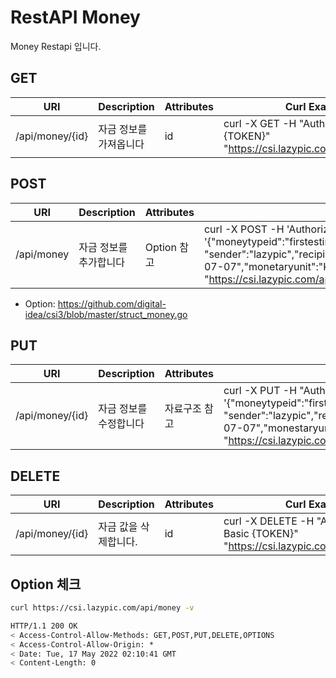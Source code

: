 # RestAPI Money

Money Restapi 입니다.

## GET

| URI | Description | Attributes | Curl Example |
| --- | --- | --- | --- |
|/api/money/{id}|자금 정보를 가져옵니다|id|curl -X GET -H "Authorization: Basic {TOKEN}" "https://csi.lazypic.com/api/money/{id}"

## POST

| URI | Description | Attributes | Curl Example |
| --- | --- | --- | --- |
|/api/money|자금 정보를 추가합니다| Option 참고 |curl -X POST -H 'Authorization: Basic {TOKEN}' -d '{"moneytypeid":"firstestimate","project":"test", "sender":"lazypic","recipient":"client","amount":30000000,"date":"2022-07-07","monetaryunit":"KRW","issuanceelectronictaxinvoice":false}' "https://csi.lazypic.com/api/money"

- Option: https://github.com/digital-idea/csi3/blob/master/struct_money.go

## PUT

| URI | Description | Attributes | Curl Example |
| --- | --- | --- | --- |
|/api/money/{id}|자금 정보를 수정합니다| 자료구조 참고 |curl -X PUT -H "Authorization: Basic {TOKEN}“ -d '{"moneytypeid":"firstestimate","project":"test", "sender":"lazypic","recipient":"client","amount":"30000000","date":"2022-07-07","monestaryunit":"KRW","issuanceelectronictaxinvoice":false}' "https://csi.lazypic.com/api/money/{id}"

## DELETE

| URI | Description | Attributes | Curl Example |
| --- | --- | --- | --- |
|/api/money/{id}| 자금 값을 삭제합니다.|id|curl -X DELETE -H "Authorization: Basic {TOKEN}" "https://csi.lazypic.com/api/money/{id}"

## Option 체크

```bash
curl https://csi.lazypic.com/api/money -v
```

```bash
HTTP/1.1 200 OK
< Access-Control-Allow-Methods: GET,POST,PUT,DELETE,OPTIONS
< Access-Control-Allow-Origin: *
< Date: Tue, 17 May 2022 02:10:41 GMT
< Content-Length: 0
```
